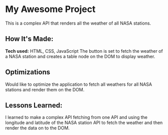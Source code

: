 # My Awesome Project
This is a complex API that renders all the weather of all NASA stations.

## How It's Made:

**Tech used:** HTML, CSS, JavaScript
The button is set to fetch the weather of a NASA station and creates a table node on the DOM to display weather.

## Optimizations

Would like to optimize the application to fetch all weathers for all NASA stations and render them on the DOM.

## Lessons Learned:

I learned to make a complex API fetching from one API and using the longitude and latitude of the NASA station API to fetch the weather and then render the data on to the DOM.
